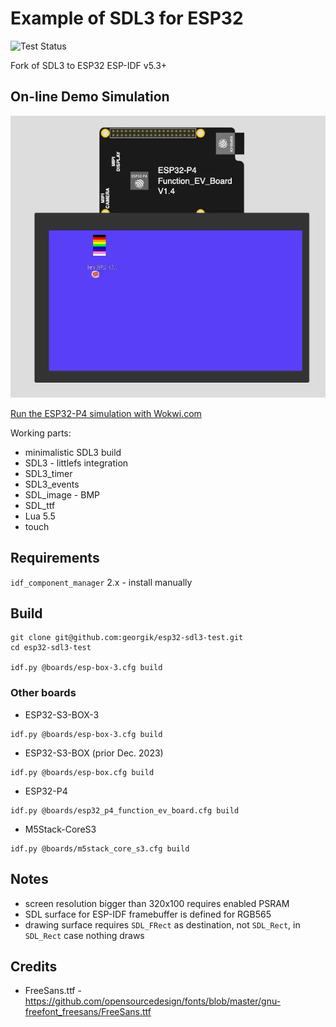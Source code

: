 # Example of SDL3 for ESP32

![Test Status](https://github.com/georgik/esp32-sdl3-test/actions/workflows/test.yml/badge.svg)

Fork of SDL3 to ESP32 ESP-IDF v5.3+

## On-line Demo Simulation

[![ESP32-P4 SDL3 Demo Simulation](docs/img/esp32-p4-sdl3.webp)](https://wokwi.com/experimental/viewer?diagram=https%3A%2F%2Fraw.githubusercontent.com%2Fgeorgik%2Fesp32-sdl3-example%2Fmain%2Fboards%2Fesp32_p4_function_ev_board%2Fdiagram.json&firmware=https%3A%2F%2Fgithub.com%2Fgeorgik%2Fesp32-sdl3-example%2Freleases%2Fdownload%2Fv0.2.0%2Fesp32-sdl3-example-esp32_p4_function_ev_board.bin)

[Run the ESP32-P4 simulation with Wokwi.com](https://wokwi.com/experimental/viewer?diagram=https%3A%2F%2Fraw.githubusercontent.com%2Fgeorgik%2Fesp32-sdl3-example%2Fmain%2Fboards%2Fesp32_p4_function_ev_board%2Fdiagram.json&firmware=https%3A%2F%2Fgithub.com%2Fgeorgik%2Fesp32-sdl3-example%2Freleases%2Fdownload%2Fv0.2.0%2Fesp32-sdl3-example-esp32_p4_function_ev_board.bin)

Working parts:
- minimalistic SDL3 build
- SDL3 - littlefs integration
- SDL3\_timer
- SDL3\_events
- SDL\_image - BMP
- SDL\_ttf
- Lua 5.5
- touch

## Requirements

`idf_component_manager` 2.x - install manually

## Build

```shell
git clone git@github.com:georgik/esp32-sdl3-test.git
cd esp32-sdl3-test

idf.py @boards/esp-box-3.cfg build
```

### Other boards

- ESP32-S3-BOX-3
```shell
idf.py @boards/esp-box-3.cfg build
```

- ESP32-S3-BOX (prior Dec. 2023)
```shell
idf.py @boards/esp-box.cfg build
```

- ESP32-P4
```shell
idf.py @boards/esp32_p4_function_ev_board.cfg build
```

- M5Stack-CoreS3
```shell
idf.py @boards/m5stack_core_s3.cfg build
```

## Notes

- screen resolution bigger than 320x100 requires enabled PSRAM
- SDL surface for ESP-IDF framebuffer is defined for RGB565
- drawing surface requires `SDL_FRect` as destination, not `SDL_Rect`, in `SDL_Rect` case nothing draws

## Credits

- FreeSans.ttf - https://github.com/opensourcedesign/fonts/blob/master/gnu-freefont_freesans/FreeSans.ttf
